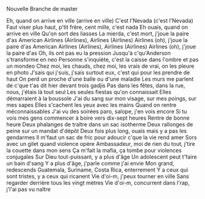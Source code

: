 Nouvelle Branche de master

Eh, quand on arrive en ville (arrive en ville)
C'est l'Nevada (c'est l'Nevada)
Faut viser plus haut, p'tit frère, cent mille, c'est nada
Eh ouais, quand on arrive en ville 
Qu'on sort des liasses 
La mierda, c'est mort, j'joue la paire d'as
American Airlines (Airlines), Airlines (Airlines)
Airlines (oh), j'joue la paire d'as
American Airlines (Airlines), Airlines (Airlines)
Airlines (oh), j'joue la paire d'as
Oh, ils ont pas eu la pression
Jusqu'à c'qu'Anderson s'transforme en neo
Personne s'inquiète, c'est la caisse dans l'ombre et pas un mondeo
Chez moi, les chauds, chez moi, les vrais de vrai, on les pleure en photo
J'sais qui j'suis, j'sais surtout eux, c'est qui pour les prendre de haut
On perd un proche d'une balle ou d'une maladie
Les murs me parlent de c'que t'as dit hier devant trois gadjis
Pas dans les fêtes, dans la rue, nous, j'étais là tout seul
Les seules fiestas qu'on connaissait
Elles démarraient à la boussole
J'ai du sang sur mon visage, sur mes poings, sur mes sapes
Elles s'cachent les yeux avec les mains
Quand on rentre méconnaissables
J'ai vu des soirées paro, salope, j'en vois encore
Si tu vois mes gens commencer à boire vers dix-sept heures
Rentre de bonne heure
Deux phalanges de traître dans un sac isotherme
Deux rallonges de peine sur un mandat d'dépôt
Deux fois plus long, ouais mais y a pas les gendarmes
Il m'faut un sac de fric pour adoucir c'que la vie rend amer
Sors avec un gilet quand violence opère
Ambassadeur, moi de rien du tout, j'tire la couette dans mon sens
Ça m'fait la mafia, ça tombe pour violences conjugales
Sur Dieu tout-puissant, y a plus d'âge
Un adolescent peut t'faire un bain d'sang
Y a plus d'âge, j'parle comme j'ai envie
Mon grand, redescends
Guatemala, Suriname, Costa Rica, enterrement
Y a ceux qui sont tristes, y a ceux qui ricanent
Vie d'oi-m, j'peux tourner en ville
Sans regarder derrière tous les vingt mètres
Vie d'oi-m, concurrent dans l'rap, j'l'ai pas vu naître
